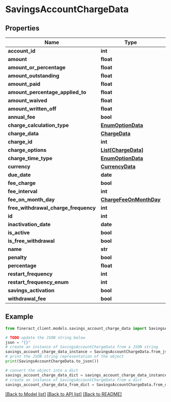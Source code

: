 # SavingsAccountChargeData


## Properties

Name | Type | Description | Notes
------------ | ------------- | ------------- | -------------
**account_id** | **int** |  | [optional] 
**amount** | **float** |  | [optional] 
**amount_or_percentage** | **float** |  | [optional] 
**amount_outstanding** | **float** |  | [optional] 
**amount_paid** | **float** |  | [optional] 
**amount_percentage_applied_to** | **float** |  | [optional] 
**amount_waived** | **float** |  | [optional] 
**amount_written_off** | **float** |  | [optional] 
**annual_fee** | **bool** |  | [optional] 
**charge_calculation_type** | [**EnumOptionData**](EnumOptionData.md) |  | [optional] 
**charge_data** | [**ChargeData**](ChargeData.md) |  | [optional] 
**charge_id** | **int** |  | [optional] 
**charge_options** | [**List[ChargeData]**](ChargeData.md) |  | [optional] 
**charge_time_type** | [**EnumOptionData**](EnumOptionData.md) |  | [optional] 
**currency** | [**CurrencyData**](CurrencyData.md) |  | [optional] 
**due_date** | **date** |  | [optional] 
**fee_charge** | **bool** |  | [optional] 
**fee_interval** | **int** |  | [optional] 
**fee_on_month_day** | [**ChargeFeeOnMonthDay**](ChargeFeeOnMonthDay.md) |  | [optional] 
**free_withdrawal_charge_frequency** | **int** |  | [optional] 
**id** | **int** |  | [optional] 
**inactivation_date** | **date** |  | [optional] 
**is_active** | **bool** |  | [optional] 
**is_free_withdrawal** | **bool** |  | [optional] 
**name** | **str** |  | [optional] 
**penalty** | **bool** |  | [optional] 
**percentage** | **float** |  | [optional] 
**restart_frequency** | **int** |  | [optional] 
**restart_frequency_enum** | **int** |  | [optional] 
**savings_activation** | **bool** |  | [optional] 
**withdrawal_fee** | **bool** |  | [optional] 

## Example

```python
from fineract_client.models.savings_account_charge_data import SavingsAccountChargeData

# TODO update the JSON string below
json = "{}"
# create an instance of SavingsAccountChargeData from a JSON string
savings_account_charge_data_instance = SavingsAccountChargeData.from_json(json)
# print the JSON string representation of the object
print(SavingsAccountChargeData.to_json())

# convert the object into a dict
savings_account_charge_data_dict = savings_account_charge_data_instance.to_dict()
# create an instance of SavingsAccountChargeData from a dict
savings_account_charge_data_from_dict = SavingsAccountChargeData.from_dict(savings_account_charge_data_dict)
```
[[Back to Model list]](../README.md#documentation-for-models) [[Back to API list]](../README.md#documentation-for-api-endpoints) [[Back to README]](../README.md)


